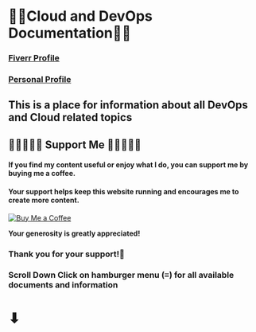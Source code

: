# **👨‍💻Cloud and DevOps Documentation👩‍💻**

### [Fiverr Profile](https://www.fiverr.com/sawanchouksey?up_rollout=true)

### [Personal Profile](https://sawan22071995.github.io/sawan/)

## This is a place for information about all DevOps and Cloud related topics

## 🔹🔹🔹🔹🙏 Support Me 🙏🔹🔹🔹🔹

#### If you find my content useful or enjoy what I do, you can support me by buying me a coffee.

#### Your support helps keep this website running and encourages me to create more content.

[![Buy Me a Coffee](https://www.buymeacoffee.com/assets/img/custom_images/orange_img.png)](https://www.buymeacoffee.com/sawanchokso)

**Your generosity is greatly appreciated!**

### **Thank you for your support!💚**

### Scroll Down Click on hamburger menu (≡) for all available documents and information

# ⬇

### 
